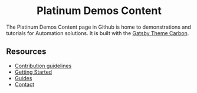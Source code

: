 <h1 align="center">
  Platinum Demos Content
</h1>

The Platinum Demos Content page in Github is home to demonstrations and tutorials for Automation solutions. It is built with the [Gatsby Theme Carbon](https://github.com/carbon-design-system/gatsby-theme-carbon).

## Resources

- [Contribution guidelines](.github/CONTRIBUTING.md)
- [Getting Started](https://gatsby-theme-carbon.now.sh/getting-started)
- [Guides](https://gatsby-theme-carbon.now.sh/guides/configuration)
- [Contact](TBD)
